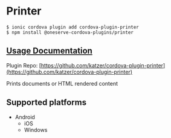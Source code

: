# Printer

```
$ ionic cordova plugin add cordova-plugin-printer
$ npm install @oneserve-cordova-plugins/printer
```

## [Usage Documentation](https://oneserve.gitbook.io/oneserve-cordova-plugins/plugins/printer/)

Plugin Repo: [https://github.com/katzer/cordova-plugin-printer](https://github.com/katzer/cordova-plugin-printer)

Prints documents or HTML rendered content

## Supported platforms

- Android
  - iOS
  - Windows
  


